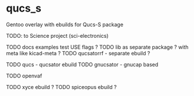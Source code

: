 qucs_s
===============

Gentoo overlay with ebuilds for Qucs-S package

TODO: to Science project (sci-electronics)

TODO docs examples test USE flags ?
TODO lib as separate package ? with meta like kicad-meta ?
TODO qucsatorrf - separate ebuild ?

TODO qucs - qucsator ebuild
TODO gnucsator - gnucap based

TODO openvaf

TODO xyce ebuild ?
TODO spiceopus ebuild ?

